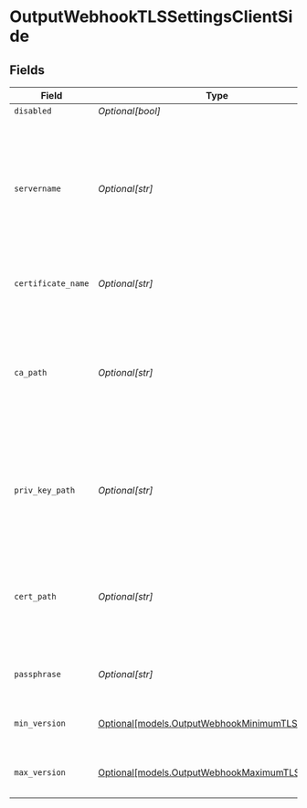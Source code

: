 # OutputWebhookTLSSettingsClientSide


## Fields

| Field                                                                                                             | Type                                                                                                              | Required                                                                                                          | Description                                                                                                       |
| ----------------------------------------------------------------------------------------------------------------- | ----------------------------------------------------------------------------------------------------------------- | ----------------------------------------------------------------------------------------------------------------- | ----------------------------------------------------------------------------------------------------------------- |
| `disabled`                                                                                                        | *Optional[bool]*                                                                                                  | :heavy_minus_sign:                                                                                                | N/A                                                                                                               |
| `servername`                                                                                                      | *Optional[str]*                                                                                                   | :heavy_minus_sign:                                                                                                | Server name for the SNI (Server Name Indication) TLS extension. It must be a host name, and not an IP address.    |
| `certificate_name`                                                                                                | *Optional[str]*                                                                                                   | :heavy_minus_sign:                                                                                                | The name of the predefined certificate.                                                                           |
| `ca_path`                                                                                                         | *Optional[str]*                                                                                                   | :heavy_minus_sign:                                                                                                | Path on client in which to find CA certificates to verify the server's cert. PEM format. Can reference $ENV_VARS. |
| `priv_key_path`                                                                                                   | *Optional[str]*                                                                                                   | :heavy_minus_sign:                                                                                                | Path on client in which to find the private key to use. PEM format. Can reference $ENV_VARS.                      |
| `cert_path`                                                                                                       | *Optional[str]*                                                                                                   | :heavy_minus_sign:                                                                                                | Path on client in which to find certificates to use. PEM format. Can reference $ENV_VARS.                         |
| `passphrase`                                                                                                      | *Optional[str]*                                                                                                   | :heavy_minus_sign:                                                                                                | Passphrase to use to decrypt private key.                                                                         |
| `min_version`                                                                                                     | [Optional[models.OutputWebhookMinimumTLSVersion]](../models/outputwebhookminimumtlsversion.md)                    | :heavy_minus_sign:                                                                                                | Minimum TLS version to use when connecting                                                                        |
| `max_version`                                                                                                     | [Optional[models.OutputWebhookMaximumTLSVersion]](../models/outputwebhookmaximumtlsversion.md)                    | :heavy_minus_sign:                                                                                                | Maximum TLS version to use when connecting                                                                        |
